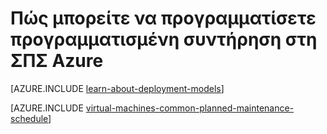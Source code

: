 <properties
    pageTitle="Πώς μπορείτε να προγραμματίσετε προγραμματισμένη συντήρηση για Azure ΣΠΣ | Microsoft Azure"
    description="Μάθετε πώς μπορείτε να προγραμματίσετε προγραμματισμένη συντήρηση στη ΣΠΣ Azure."
    services="virtual-machines-windows"
    documentationCenter=""
    authors="igalf"
    manager="timlt"
    editor=""
    tags="azure-service-management,azure-resource-manager"/>

<tags
    ms.service="virtual-machines-windows"
    ms.workload="infrastructure-services"
    ms.tgt_pltfrm="vm-windows"
    ms.devlang="na"
    ms.topic="article"
    ms.date="02/13/2016"
    ms.author="igalf"/>


# <a name="how-to-schedule-planned-maintenance-on-azure-vms"></a>Πώς μπορείτε να προγραμματίσετε προγραμματισμένη συντήρηση στη ΣΠΣ Azure

[AZURE.INCLUDE [learn-about-deployment-models](../../includes/learn-about-deployment-models-classic-include.md)]

[AZURE.INCLUDE [virtual-machines-common-planned-maintenance-schedule](../../includes/virtual-machines-common-planned-maintenance-schedule.md)]
